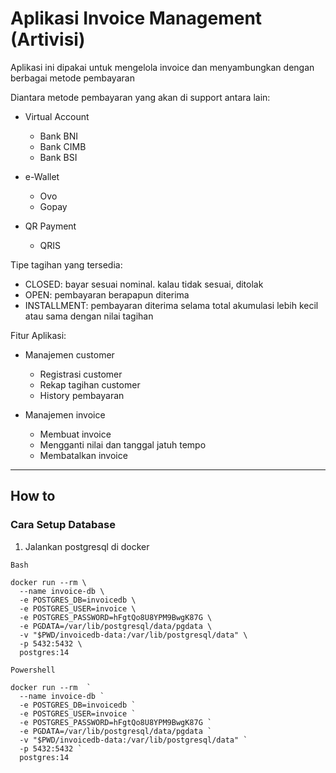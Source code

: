 # Aplikasi Invoice Management (Artivisi)

Aplikasi ini dipakai untuk mengelola invoice dan menyambungkan dengan berbagai metode pembayaran

Diantara metode pembayaran yang akan di support antara lain:

* Virtual Account
    * Bank BNI
    * Bank CIMB
    * Bank BSI

* e-Wallet
    * Ovo
    * Gopay

* QR Payment
    * QRIS

Tipe tagihan yang tersedia:

* CLOSED: bayar sesuai nominal. kalau tidak sesuai, ditolak
* OPEN: pembayaran berapapun diterima
* INSTALLMENT: pembayaran diterima selama total akumulasi lebih kecil atau sama dengan nilai tagihan

Fitur Aplikasi:

* Manajemen customer
    * Registrasi customer
    * Rekap tagihan customer
    * History pembayaran

* Manajemen invoice
    * Membuat invoice
    * Mengganti nilai dan tanggal jatuh tempo
    * Membatalkan invoice

---

## How to

### Cara Setup Database

1. Jalankan postgresql di docker

`Bash`

```shell
docker run --rm \
  --name invoice-db \
  -e POSTGRES_DB=invoicedb \
  -e POSTGRES_USER=invoice \
  -e POSTGRES_PASSWORD=hFgtQo8U8YPM9BwgK87G \
  -e PGDATA=/var/lib/postgresql/data/pgdata \
  -v "$PWD/invoicedb-data:/var/lib/postgresql/data" \
  -p 5432:5432 \
  postgres:14
```

`Powershell`

```shell
docker run --rm  `
  --name invoice-db `
  -e POSTGRES_DB=invoicedb `
  -e POSTGRES_USER=invoice `
  -e POSTGRES_PASSWORD=hFgtQo8U8YPM9BwgK87G `
  -e PGDATA=/var/lib/postgresql/data/pgdata `
  -v "$PWD/invoicedb-data:/var/lib/postgresql/data" `
  -p 5432:5432 `
  postgres:14
```

